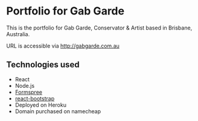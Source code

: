 # Portfolio for Gab Garde

This is the portfolio for Gab Garde, Conservator & Artist based in Brisbane, Australia.

URL is accessible via http://gabgarde.com.au

## Technologies used
- React
- Node.js
- [Formspree](https://formspree.io/)
- [react-bootstrap](https://react-bootstrap.github.io/)
- Deployed on Heroku
- Domain purchased on namecheap